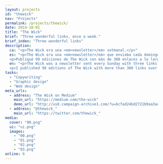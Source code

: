 ```yaml
---
layout: projects
id: "thewick"
nav: "Projects"
permalink: /projects/thewick/
date: 2014-10-01
title: "The Wick"
brief: "Three wonderful links, once a week."
brief_index: "Three wonderful links"
description:
  ca: "<p>The Wick era una <em>newsletter</em> setmanal.</p>"
  es: "<p>The Wick era una <em>newsletter</em> que enviaba cada domingo con tres enlaces a los contenidos más interesantes que encontraba cada semana. Además de una suscripción por correo, The Wick es también una <a href='https://medium.com/the-wick'>publicación en Medium</a> y tiene su propia <a href='https://twitter.com/thewick_'>cuenta de Twitter</a>.</p>
  <p>Publiqué 99 ediciones de The Wick con más de 300 enlaces a lo largo de casi 2 años, y el <a href='https://medium.com/the-wick/all'>archivo de todos los números</a> permanece <em>Online, Abundant and Wonderful</em>.</p>"
  en: "<p>The Wick was a newsletter sent every Sunday with three links to the most interesting content I could find every week. Apart from a mail subscription, The Wick is also a <a href='https://medium.com/the-wick'>Medium publication</a> and has its own <a href='https://twitter.com/thewick_'>Twitter account</a>.</p>
  <p>I published 99 editions of The Wick with more than 300 links over the course of almost 2 years, and the <a href='https://medium.com/the-wick/all'>archive of every issue</a> remains <em>Online, Abundant and Wonderful</em>.</p>"
tasks:
  - "Copywriting"
  - "Graphic design"
  - "Web design"
meta_urls:
  - address: "The Wick on Medium"
    main_url: "https://medium.com/the-wick"
    demo_url: "http://us8.campaign-archive1.com/?u=bcfad24bd2721b9aa3ad631d2&id=5f505a75c5"
  - address: "@thewick_"
    main_url: "https://twitter.com/thewick_"
media:
  cover: "00.png"
  ui: "ui.png"
  images:
    - "00.png"
    - "01.png"
    - "02.png"
    - "03.png"
online: 0
---
```

